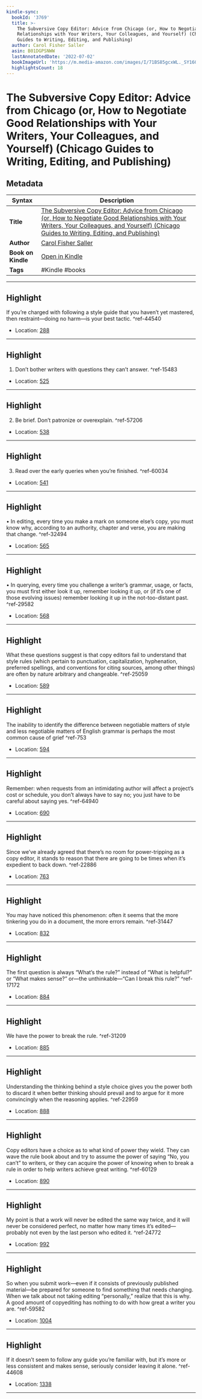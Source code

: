 ```yaml
---
kindle-sync:
  bookId: '3769'
  title: >-
    The Subversive Copy Editor: Advice from Chicago (or, How to Negotiate Good
    Relationships with Your Writers, Your Colleagues, and Yourself) (Chicago
    Guides to Writing, Editing, and Publishing)
  author: Carol Fisher Saller
  asin: B01DGPSNWW
  lastAnnotatedDate: '2022-07-02'
  bookImageUrl: 'https://m.media-amazon.com/images/I/71BS85gcxWL._SY160.jpg'
  highlightsCount: 18
---
```

# The Subversive Copy Editor: Advice from Chicago (or, How to Negotiate Good Relationships with Your Writers, Your Colleagues, and Yourself) (Chicago Guides to Writing, Editing, and Publishing)

## Metadata

| Syntax | Description |
| ---------- | ---------- |
| **Title** | [The Subversive Copy Editor: Advice from Chicago (or, How to Negotiate Good Relationships with Your Writers, Your Colleagues, and Yourself) (Chicago Guides to Writing, Editing, and Publishing)](https://www.amazon.com/dp/B01DGPSNWW) |
| **Author** | [Carol Fisher Saller](https://www.amazon.comundefined) |
| **Book on Kindle** | <a href="kindle://book?action=open&asin=B01DGPSNWW" target="_blank">Open in Kindle</a> |
| **Tags** | #Kindle #books |

---

## Highlight

If you’re charged with following a style guide that you haven’t yet mastered, then restraint—doing no harm—is your best tactic. ^ref-44540
- Location: [288](kindle://book?action=open&asin=B01DGPSNWW&location=288)

---
## Highlight

1. Don’t bother writers with questions they can’t answer. ^ref-15483
- Location: [525](kindle://book?action=open&asin=B01DGPSNWW&location=525)

---
## Highlight

2. Be brief. Don’t patronize or overexplain. ^ref-57206
- Location: [538](kindle://book?action=open&asin=B01DGPSNWW&location=538)

---
## Highlight

3. Read over the early queries when you’re finished. ^ref-60034
- Location: [541](kindle://book?action=open&asin=B01DGPSNWW&location=541)

---
## Highlight

• In editing, every time you make a mark on someone else’s copy, you must know why, according to an authority, chapter and verse, you are making that change. ^ref-32494
- Location: [565](kindle://book?action=open&asin=B01DGPSNWW&location=565)

---
## Highlight

• In querying, every time you challenge a writer’s grammar, usage, or facts, you must first either look it up, remember looking it up, or (if it’s one of those evolving issues) remember looking it up in the not-too-distant past. ^ref-29582
- Location: [568](kindle://book?action=open&asin=B01DGPSNWW&location=568)

---
## Highlight

What these questions suggest is that copy editors fail to understand that style rules (which pertain to punctuation, capitalization, hyphenation, preferred spellings, and conventions for citing sources, among other things) are often by nature arbitrary and changeable. ^ref-25059
- Location: [589](kindle://book?action=open&asin=B01DGPSNWW&location=589)

---
## Highlight

The inability to identify the difference between negotiable matters of style and less negotiable matters of English grammar is perhaps the most common cause of grief ^ref-753
- Location: [594](kindle://book?action=open&asin=B01DGPSNWW&location=594)

---
## Highlight

Remember: when requests from an intimidating author will affect a project’s cost or schedule, you don’t always have to say no; you just have to be careful about saying yes. ^ref-64940
- Location: [690](kindle://book?action=open&asin=B01DGPSNWW&location=690)

---
## Highlight

Since we’ve already agreed that there’s no room for power-tripping as a copy editor, it stands to reason that there are going to be times when it’s expedient to back down. ^ref-22886
- Location: [763](kindle://book?action=open&asin=B01DGPSNWW&location=763)

---
## Highlight

You may have noticed this phenomenon: often it seems that the more tinkering you do in a document, the more errors remain. ^ref-31447
- Location: [832](kindle://book?action=open&asin=B01DGPSNWW&location=832)

---
## Highlight

The first question is always “What’s the rule?” instead of “What is helpful?” or “What makes sense?” or—the unthinkable—“Can I break this rule?” ^ref-17172
- Location: [884](kindle://book?action=open&asin=B01DGPSNWW&location=884)

---
## Highlight

We have the power to break the rule. ^ref-31209
- Location: [885](kindle://book?action=open&asin=B01DGPSNWW&location=885)

---
## Highlight

Understanding the thinking behind a style choice gives you the power both to discard it when better thinking should prevail and to argue for it more convincingly when the reasoning applies. ^ref-22959
- Location: [888](kindle://book?action=open&asin=B01DGPSNWW&location=888)

---
## Highlight

Copy editors have a choice as to what kind of power they wield. They can wave the rule book about and try to assume the power of saying “No, you can’t” to writers, or they can acquire the power of knowing when to break a rule in order to help writers achieve great writing. ^ref-60129
- Location: [890](kindle://book?action=open&asin=B01DGPSNWW&location=890)

---
## Highlight

My point is that a work will never be edited the same way twice, and it will never be considered perfect, no matter how many times it’s edited—probably not even by the last person who edited it. ^ref-24772
- Location: [992](kindle://book?action=open&asin=B01DGPSNWW&location=992)

---
## Highlight

So when you submit work—even if it consists of previously published material—be prepared for someone to find something that needs changing. When we talk about not taking editing “personally,” realize that this is why. A good amount of copyediting has nothing to do with how great a writer you are. ^ref-59582
- Location: [1004](kindle://book?action=open&asin=B01DGPSNWW&location=1004)

---
## Highlight

If it doesn’t seem to follow any guide you’re familiar with, but it’s more or less consistent and makes sense, seriously consider leaving it alone. ^ref-44608
- Location: [1338](kindle://book?action=open&asin=B01DGPSNWW&location=1338)

---

